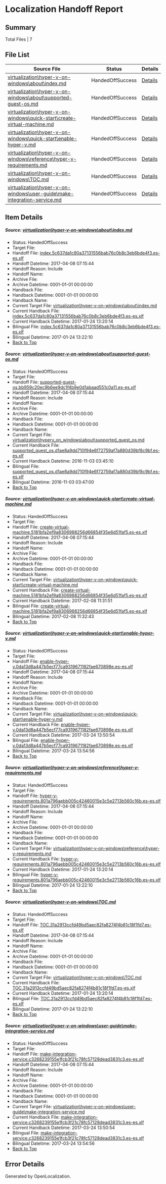 # <a name='report-top'></a> Localization Handoff Report

## Summary
 Total Files | 7

## File List
 Source File | Status | Details 
 ----------- | ------ | ------- 
 [virtualization\hyper-v-on-windows\about\index.md](https://github.com/Microsoft/Virtualization-Documentation-Private/blob/d5f30aa1bdfb34dd9e1909d73b5bd9f4153d6b46/virtualization/hyper-v-on-windows/about/index.md) | HandedOffSuccess | [Details](#307cd592a9deda41fd2a892d49eadbc5ae436d84105)
 [virtualization\hyper-v-on-windows\about\supported-guest-os.md](https://github.com/Microsoft/Virtualization-Documentation-Private/blob/d5f30aa1bdfb34dd9e1909d73b5bd9f4153d6b46/virtualization/hyper-v-on-windows/about/supported-guest-os.md) | HandedOffSuccess | [Details](#7ef4d5aa084d199abfb39d1c44e4dd1305e07904109)
 [virtualization\hyper-v-on-windows\quick-start\create-virtual-machine.md](https://github.com/Microsoft/Virtualization-Documentation-Private/blob/d5f30aa1bdfb34dd9e1909d73b5bd9f4153d6b46/virtualization/hyper-v-on-windows/quick-start/create-virtual-machine.md) | HandedOffSuccess | [Details](#e68c4a87a31f1932d87bf2ecd6b7d2af8b4cafe2123)
 [virtualization\hyper-v-on-windows\quick-start\enable-hyper-v.md](https://github.com/Microsoft/Virtualization-Documentation-Private/blob/d5f30aa1bdfb34dd9e1909d73b5bd9f4153d6b46/virtualization/hyper-v-on-windows/quick-start/enable-hyper-v.md) | HandedOffSuccess | [Details](#6dabc50394b3bfab37faaa6e0dae8cc81409ed5f124)
 [virtualization\hyper-v-on-windows\reference\hyper-v-requirements.md](https://github.com/Microsoft/Virtualization-Documentation-Private/blob/d5f30aa1bdfb34dd9e1909d73b5bd9f4153d6b46/virtualization/hyper-v-on-windows/reference/hyper-v-requirements.md) | HandedOffSuccess | [Details](#8f7e609e1e7c23181bed64e45c9c6160e425d4b6202)
 [virtualization\hyper-v-on-windows\TOC.md](https://github.com/Microsoft/Virtualization-Documentation-Private/blob/d5f30aa1bdfb34dd9e1909d73b5bd9f4153d6b46/virtualization/hyper-v-on-windows/TOC.md) | HandedOffSuccess | [Details](#9d36321528977a278cd2f0ac52636c686295b958207)
 [virtualization\hyper-v-on-windows\user-guide\make-integration-service.md](https://github.com/Microsoft/Virtualization-Documentation-Private/blob/d5f30aa1bdfb34dd9e1909d73b5bd9f4153d6b46/virtualization/hyper-v-on-windows/user-guide/make-integration-service.md) | HandedOffSuccess | [Details](#971593b762b51bd24f43c40d4697fdd3cef82400210)

## Item Details
##### <a name='307cd592a9deda41fd2a892d49eadbc5ae436d84105'></a> Source: [virtualization\hyper-v-on-windows\about\index.md](https://github.com/Microsoft/Virtualization-Documentation-Private/blob/d5f30aa1bdfb34dd9e1909d73b5bd9f4153d6b46/virtualization/hyper-v-on-windows/about/index.md)
* Status: HandedOffSuccess
* Target File: 
* Handoff File: [index.5c637da1c80a37131556bab76c0b8c3eb6bde4f3.es-es.xlf](https://github.com/Microsoft/Virtualization-Documentation-Private.handoff/blob/579e44a3d2cdc8e69fca995ff2700b006f1d1b5d/ol-handoff/Microsoft/Virtualization-Documentation-Private.es-es/live/index.5c637da1c80a37131556bab76c0b8c3eb6bde4f3.es-es.xlf)
* Handoff Datetime: 2017-04-08 07:15:44
* Handoff Reason: Include
* Handoff Name: 
* Archive File: 
* Archive Datetime: 0001-01-01 00:00:00
* Handback File: 
* Handback Datetime: 0001-01-01 00:00:00
* Handback Name: 
* Current Target File: [virtualization\hyper-v-on-windows\about\index.md](https://github.com/Microsoft/Virtualization-Documentation-Private.es-es/blob/f2a4e20986a5d63d60d66622c5c1711e3727c682/virtualization/hyper-v-on-windows/about/index.md)
* Current Handback File: [index.5c637da1c80a37131556bab76c0b8c3eb6bde4f3.es-es.xlf](https://github.com/Microsoft/Virtualization-Documentation-Private.handback/blob/1ee88256307e4c38bdf3fbf87839432770c5bf77/ol-handback/Microsoft/Virtualization-Documentation-Private.es-es/live/index.5c637da1c80a37131556bab76c0b8c3eb6bde4f3.es-es.xlf)
* Current Handback Datetime: 2017-01-24 13:20:14
* Bilingual File: [index.5c637da1c80a37131556bab76c0b8c3eb6bde4f3.es-es.xlf](https://github.com/Microsoft/Virtualization-Documentation-Private.handback/blob/1ee88256307e4c38bdf3fbf87839432770c5bf77/ol-handback/Microsoft/Virtualization-Documentation-Private.es-es/live/index.5c637da1c80a37131556bab76c0b8c3eb6bde4f3.es-es.xlf)
* Bilingual Datetime: 2017-01-24 13:22:10
* [Back to Top](#report-top)

##### <a name='7ef4d5aa084d199abfb39d1c44e4dd1305e07904109'></a> Source: [virtualization\hyper-v-on-windows\about\supported-guest-os.md](https://github.com/Microsoft/Virtualization-Documentation-Private/blob/d5f30aa1bdfb34dd9e1909d73b5bd9f4153d6b46/virtualization/hyper-v-on-windows/about/supported-guest-os.md)
* Status: HandedOffSuccess
* Target File: 
* Handoff File: [supported-guest-os.bb959c20ec9b6ee9dc1f4b9e0d1abaad551c0a11.es-es.xlf](https://github.com/Microsoft/Virtualization-Documentation-Private.handoff/blob/579e44a3d2cdc8e69fca995ff2700b006f1d1b5d/ol-handoff/Microsoft/Virtualization-Documentation-Private.es-es/live/supported-guest-os.bb959c20ec9b6ee9dc1f4b9e0d1abaad551c0a11.es-es.xlf)
* Handoff Datetime: 2017-04-08 07:15:44
* Handoff Reason: Include
* Handoff Name: 
* Archive File: 
* Archive Datetime: 0001-01-01 00:00:00
* Handback File: 
* Handback Datetime: 0001-01-01 00:00:00
* Handback Name: 
* Current Target File: [virtualization\hyperv_on_windows\about\supported_guest_os.md](https://github.com/Microsoft/Virtualization-Documentation-Private.es-es/blob/0c8dd09e0b31fcce1f45d10a2070a4c8298e1884/virtualization/hyperv_on_windows/about/supported_guest_os.md)
* Current Handback File: [supported_guest_os.d1ae8a9dd710f94e6f72759af7a880d39bf8c9bf.es-es.xlf](https://github.com/Microsoft/Virtualization-Documentation-Private.handback/blob/fc3bd3839320df82cda5cbaed6c9c91dd65a3b80/ol-handback/Microsoft/Virtualization-Documentation-Private.es-es/live/supported_guest_os.d1ae8a9dd710f94e6f72759af7a880d39bf8c9bf.es-es.xlf)
* Current Handback Datetime: 2016-11-03 03:45:10
* Bilingual File: [supported_guest_os.d1ae8a9dd710f94e6f72759af7a880d39bf8c9bf.es-es.xlf](https://github.com/Microsoft/Virtualization-Documentation-Private.handback/blob/fc3bd3839320df82cda5cbaed6c9c91dd65a3b80/ol-handback/Microsoft/Virtualization-Documentation-Private.es-es/live/supported_guest_os.d1ae8a9dd710f94e6f72759af7a880d39bf8c9bf.es-es.xlf)
* Bilingual Datetime: 2016-11-03 03:47:00
* [Back to Top](#report-top)

##### <a name='e68c4a87a31f1932d87bf2ecd6b7d2af8b4cafe2123'></a> Source: [virtualization\hyper-v-on-windows\quick-start\create-virtual-machine.md](https://github.com/Microsoft/Virtualization-Documentation-Private/blob/d5f30aa1bdfb34dd9e1909d73b5bd9f4153d6b46/virtualization/hyper-v-on-windows/quick-start/create-virtual-machine.md)
* Status: HandedOffSuccess
* Target File: 
* Handoff File: [create-virtual-machine.5181bfa2ef9a8306988256d66854f35e6d51faf5.es-es.xlf](https://github.com/Microsoft/Virtualization-Documentation-Private.handoff/blob/579e44a3d2cdc8e69fca995ff2700b006f1d1b5d/ol-handoff/Microsoft/Virtualization-Documentation-Private.es-es/live/create-virtual-machine.5181bfa2ef9a8306988256d66854f35e6d51faf5.es-es.xlf)
* Handoff Datetime: 2017-04-08 07:15:44
* Handoff Reason: Include
* Handoff Name: 
* Archive File: 
* Archive Datetime: 0001-01-01 00:00:00
* Handback File: 
* Handback Datetime: 0001-01-01 00:00:00
* Handback Name: 
* Current Target File: [virtualization\hyper-v-on-windows\quick-start\create-virtual-machine.md](https://github.com/Microsoft/Virtualization-Documentation-Private.es-es/blob/6af6c6dc4e51682782719aa662745f43cbd4d8fe/virtualization/hyper-v-on-windows/quick-start/create-virtual-machine.md)
* Current Handback File: [create-virtual-machine.5181bfa2ef9a8306988256d66854f35e6d51faf5.es-es.xlf](https://github.com/Microsoft/Virtualization-Documentation-Private.handback/blob/97a378209c1a03e1d2f24f0bd500aba03bed6193/ol-handback/Microsoft/Virtualization-Documentation-Private.es-es/live/create-virtual-machine.5181bfa2ef9a8306988256d66854f35e6d51faf5.es-es.xlf)
* Current Handback Datetime: 2017-02-08 11:31:51
* Bilingual File: [create-virtual-machine.5181bfa2ef9a8306988256d66854f35e6d51faf5.es-es.xlf](https://github.com/Microsoft/Virtualization-Documentation-Private.handback/blob/97a378209c1a03e1d2f24f0bd500aba03bed6193/ol-handback/Microsoft/Virtualization-Documentation-Private.es-es/live/create-virtual-machine.5181bfa2ef9a8306988256d66854f35e6d51faf5.es-es.xlf)
* Bilingual Datetime: 2017-02-08 11:32:43
* [Back to Top](#report-top)

##### <a name='6dabc50394b3bfab37faaa6e0dae8cc81409ed5f124'></a> Source: [virtualization\hyper-v-on-windows\quick-start\enable-hyper-v.md](https://github.com/Microsoft/Virtualization-Documentation-Private/blob/d5f30aa1bdfb34dd9e1909d73b5bd9f4153d6b46/virtualization/hyper-v-on-windows/quick-start/enable-hyper-v.md)
* Status: HandedOffSuccess
* Target File: 
* Handoff File: [enable-hyper-v.0da13d8a447b5ecf77ca9319671182fae670898e.es-es.xlf](https://github.com/Microsoft/Virtualization-Documentation-Private.handoff/blob/579e44a3d2cdc8e69fca995ff2700b006f1d1b5d/ol-handoff/Microsoft/Virtualization-Documentation-Private.es-es/live/enable-hyper-v.0da13d8a447b5ecf77ca9319671182fae670898e.es-es.xlf)
* Handoff Datetime: 2017-04-08 07:15:44
* Handoff Reason: Include
* Handoff Name: 
* Archive File: 
* Archive Datetime: 0001-01-01 00:00:00
* Handback File: 
* Handback Datetime: 0001-01-01 00:00:00
* Handback Name: 
* Current Target File: [virtualization\hyper-v-on-windows\quick-start\enable-hyper-v.md](https://github.com/Microsoft/Virtualization-Documentation-Private.es-es/blob/351ab47a58f1241b85c8d59c3af99a54581ce15b/virtualization/hyper-v-on-windows/quick-start/enable-hyper-v.md)
* Current Handback File: [enable-hyper-v.0da13d8a447b5ecf77ca9319671182fae670898e.es-es.xlf](https://github.com/Microsoft/Virtualization-Documentation-Private.handback/blob/14186829d7cd7b470ae19602d508f9333985ee49/ol-handback/Microsoft/Virtualization-Documentation-Private.es-es/live/enable-hyper-v.0da13d8a447b5ecf77ca9319671182fae670898e.es-es.xlf)
* Current Handback Datetime: 2017-03-24 13:50:54
* Bilingual File: [enable-hyper-v.0da13d8a447b5ecf77ca9319671182fae670898e.es-es.xlf](https://github.com/Microsoft/Virtualization-Documentation-Private.handback/blob/14186829d7cd7b470ae19602d508f9333985ee49/ol-handback/Microsoft/Virtualization-Documentation-Private.es-es/live/enable-hyper-v.0da13d8a447b5ecf77ca9319671182fae670898e.es-es.xlf)
* Bilingual Datetime: 2017-03-24 13:54:56
* [Back to Top](#report-top)

##### <a name='8f7e609e1e7c23181bed64e45c9c6160e425d4b6202'></a> Source: [virtualization\hyper-v-on-windows\reference\hyper-v-requirements.md](https://github.com/Microsoft/Virtualization-Documentation-Private/blob/d5f30aa1bdfb34dd9e1909d73b5bd9f4153d6b46/virtualization/hyper-v-on-windows/reference/hyper-v-requirements.md)
* Status: HandedOffSuccess
* Target File: 
* Handoff File: [hyper-v-requirements.801a796aebb005c42460015e3c5e2713b560c16b.es-es.xlf](https://github.com/Microsoft/Virtualization-Documentation-Private.handoff/blob/579e44a3d2cdc8e69fca995ff2700b006f1d1b5d/ol-handoff/Microsoft/Virtualization-Documentation-Private.es-es/live/hyper-v-requirements.801a796aebb005c42460015e3c5e2713b560c16b.es-es.xlf)
* Handoff Datetime: 2017-04-08 07:15:44
* Handoff Reason: Include
* Handoff Name: 
* Archive File: 
* Archive Datetime: 0001-01-01 00:00:00
* Handback File: 
* Handback Datetime: 0001-01-01 00:00:00
* Handback Name: 
* Current Target File: [virtualization\hyper-v-on-windows\reference\hyper-v-requirements.md](https://github.com/Microsoft/Virtualization-Documentation-Private.es-es/blob/f2a4e20986a5d63d60d66622c5c1711e3727c682/virtualization/hyper-v-on-windows/reference/hyper-v-requirements.md)
* Current Handback File: [hyper-v-requirements.801a796aebb005c42460015e3c5e2713b560c16b.es-es.xlf](https://github.com/Microsoft/Virtualization-Documentation-Private.handback/blob/1ee88256307e4c38bdf3fbf87839432770c5bf77/ol-handback/Microsoft/Virtualization-Documentation-Private.es-es/live/hyper-v-requirements.801a796aebb005c42460015e3c5e2713b560c16b.es-es.xlf)
* Current Handback Datetime: 2017-01-24 13:20:14
* Bilingual File: [hyper-v-requirements.801a796aebb005c42460015e3c5e2713b560c16b.es-es.xlf](https://github.com/Microsoft/Virtualization-Documentation-Private.handback/blob/1ee88256307e4c38bdf3fbf87839432770c5bf77/ol-handback/Microsoft/Virtualization-Documentation-Private.es-es/live/hyper-v-requirements.801a796aebb005c42460015e3c5e2713b560c16b.es-es.xlf)
* Bilingual Datetime: 2017-01-24 13:22:10
* [Back to Top](#report-top)

##### <a name='9d36321528977a278cd2f0ac52636c686295b958207'></a> Source: [virtualization\hyper-v-on-windows\TOC.md](https://github.com/Microsoft/Virtualization-Documentation-Private/blob/d5f30aa1bdfb34dd9e1909d73b5bd9f4153d6b46/virtualization/hyper-v-on-windows/TOC.md)
* Status: HandedOffSuccess
* Target File: 
* Handoff File: [TOC.31a2913ccfd49bd5aec82fa8274f4b81c18f1fd7.es-es.xlf](https://github.com/Microsoft/Virtualization-Documentation-Private.handoff/blob/579e44a3d2cdc8e69fca995ff2700b006f1d1b5d/ol-handoff/Microsoft/Virtualization-Documentation-Private.es-es/live/TOC.31a2913ccfd49bd5aec82fa8274f4b81c18f1fd7.es-es.xlf)
* Handoff Datetime: 2017-04-08 07:15:44
* Handoff Reason: Include
* Handoff Name: 
* Archive File: 
* Archive Datetime: 0001-01-01 00:00:00
* Handback File: 
* Handback Datetime: 0001-01-01 00:00:00
* Handback Name: 
* Current Target File: [virtualization\hyper-v-on-windows\TOC.md](https://github.com/Microsoft/Virtualization-Documentation-Private.es-es/blob/f2a4e20986a5d63d60d66622c5c1711e3727c682/virtualization/hyper-v-on-windows/TOC.md)
* Current Handback File: [TOC.31a2913ccfd49bd5aec82fa8274f4b81c18f1fd7.es-es.xlf](https://github.com/Microsoft/Virtualization-Documentation-Private.handback/blob/1ee88256307e4c38bdf3fbf87839432770c5bf77/ol-handback/Microsoft/Virtualization-Documentation-Private.es-es/live/TOC.31a2913ccfd49bd5aec82fa8274f4b81c18f1fd7.es-es.xlf)
* Current Handback Datetime: 2017-01-24 13:20:14
* Bilingual File: [TOC.31a2913ccfd49bd5aec82fa8274f4b81c18f1fd7.es-es.xlf](https://github.com/Microsoft/Virtualization-Documentation-Private.handback/blob/1ee88256307e4c38bdf3fbf87839432770c5bf77/ol-handback/Microsoft/Virtualization-Documentation-Private.es-es/live/TOC.31a2913ccfd49bd5aec82fa8274f4b81c18f1fd7.es-es.xlf)
* Bilingual Datetime: 2017-01-24 13:22:10
* [Back to Top](#report-top)

##### <a name='971593b762b51bd24f43c40d4697fdd3cef82400210'></a> Source: [virtualization\hyper-v-on-windows\user-guide\make-integration-service.md](https://github.com/Microsoft/Virtualization-Documentation-Private/blob/d5f30aa1bdfb34dd9e1909d73b5bd9f4153d6b46/virtualization/hyper-v-on-windows/user-guide/make-integration-service.md)
* Status: HandedOffSuccess
* Target File: 
* Handoff File: [make-integration-service.c3268239155e1fcb3f21c78fc57128dead3831c3.es-es.xlf](https://github.com/Microsoft/Virtualization-Documentation-Private.handoff/blob/579e44a3d2cdc8e69fca995ff2700b006f1d1b5d/ol-handoff/Microsoft/Virtualization-Documentation-Private.es-es/live/make-integration-service.c3268239155e1fcb3f21c78fc57128dead3831c3.es-es.xlf)
* Handoff Datetime: 2017-04-08 07:15:44
* Handoff Reason: Include
* Handoff Name: 
* Archive File: 
* Archive Datetime: 0001-01-01 00:00:00
* Handback File: 
* Handback Datetime: 0001-01-01 00:00:00
* Handback Name: 
* Current Target File: [virtualization\hyper-v-on-windows\user-guide\make-integration-service.md](https://github.com/Microsoft/Virtualization-Documentation-Private.es-es/blob/351ab47a58f1241b85c8d59c3af99a54581ce15b/virtualization/hyper-v-on-windows/user-guide/make-integration-service.md)
* Current Handback File: [make-integration-service.c3268239155e1fcb3f21c78fc57128dead3831c3.es-es.xlf](https://github.com/Microsoft/Virtualization-Documentation-Private.handback/blob/14186829d7cd7b470ae19602d508f9333985ee49/ol-handback/Microsoft/Virtualization-Documentation-Private.es-es/live/make-integration-service.c3268239155e1fcb3f21c78fc57128dead3831c3.es-es.xlf)
* Current Handback Datetime: 2017-03-24 13:50:54
* Bilingual File: [make-integration-service.c3268239155e1fcb3f21c78fc57128dead3831c3.es-es.xlf](https://github.com/Microsoft/Virtualization-Documentation-Private.handback/blob/14186829d7cd7b470ae19602d508f9333985ee49/ol-handback/Microsoft/Virtualization-Documentation-Private.es-es/live/make-integration-service.c3268239155e1fcb3f21c78fc57128dead3831c3.es-es.xlf)
* Bilingual Datetime: 2017-03-24 13:54:56
* [Back to Top](#report-top)


## Error Details

Generated by OpenLocalization.
